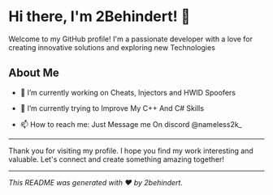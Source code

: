 # Hi there, I'm 2Behindert! 👋

Welcome to my GitHub profile! I'm a passionate developer with a love for creating innovative solutions and exploring new Technologies 

## About Me

- 🔭 I’m currently working on Cheats, Injectors and HWID Spoofers

- 🌱 I’m currently trying to Improve My C++ And C# Skills 

- 📫 How to reach me: Just Message me On discord @nameless2k_
---

Thank you for visiting my profile. I hope you find my work interesting and valuable. Let's connect and create something amazing together!

---

*This README was generated with ❤️ by 2behindert.*

